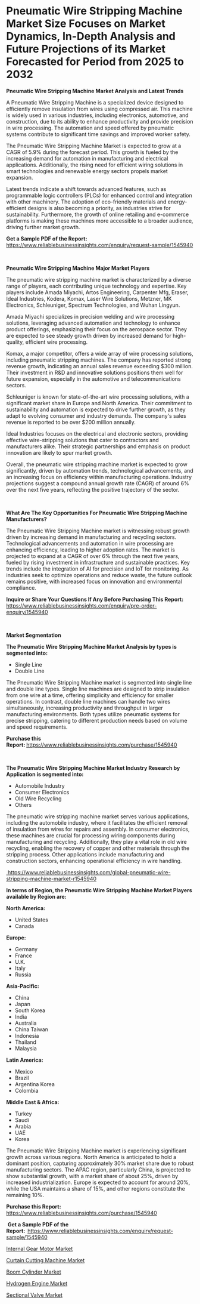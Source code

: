 <p><h1>Pneumatic Wire Stripping Machine Market Size Focuses on Market Dynamics, In-Depth Analysis and Future Projections of its Market Forecasted for Period from 2025 to 2032</h1></p><p><strong>Pneumatic Wire Stripping Machine Market Analysis and Latest Trends</strong></p>
<p><p>A Pneumatic Wire Stripping Machine is a specialized device designed to efficiently remove insulation from wires using compressed air. This machine is widely used in various industries, including electronics, automotive, and construction, due to its ability to enhance productivity and provide precision in wire processing. The automation and speed offered by pneumatic systems contribute to significant time savings and improved worker safety.</p><p>The Pneumatic Wire Stripping Machine Market is expected to grow at a CAGR of 5.9% during the forecast period. This growth is fueled by the increasing demand for automation in manufacturing and electrical applications. Additionally, the rising need for efficient wiring solutions in smart technologies and renewable energy sectors propels market expansion. </p><p>Latest trends indicate a shift towards advanced features, such as programmable logic controllers (PLCs) for enhanced control and integration with other machinery. The adoption of eco-friendly materials and energy-efficient designs is also becoming a priority, as industries strive for sustainability. Furthermore, the growth of online retailing and e-commerce platforms is making these machines more accessible to a broader audience, driving further market growth.</p></p>
<p><strong>Get a Sample PDF of the Report:&nbsp;</strong> <a href="https://www.reliablebusinessinsights.com/enquiry/request-sample/1545940?utm_campaign=63&utm_medium=2&utm_source=Github&utm_content=ia&utm_term=17022025&utm_id=pneumatic-wire-stripping-machine">https://www.reliablebusinessinsights.com/enquiry/request-sample/1545940</a></p>
<p>&nbsp;</p>
<p><strong>Pneumatic Wire Stripping Machine Major Market Players</strong></p>
<p><p>The pneumatic wire stripping machine market is characterized by a diverse range of players, each contributing unique technology and expertise. Key players include Amada Miyachi, Artos Engineering, Carpenter Mfg, Eraser, Ideal Industries, Kodera, Komax, Laser Wire Solutions, Metzner, MK Electronics, Schleuniger, Spectrum Technologies, and Wuhan Lingyun. </p><p>Amada Miyachi specializes in precision welding and wire processing solutions, leveraging advanced automation and technology to enhance product offerings, emphasizing their focus on the aerospace sector. They are expected to see steady growth driven by increased demand for high-quality, efficient wire processing.</p><p>Komax, a major competitor, offers a wide array of wire processing solutions, including pneumatic stripping machines. The company has reported strong revenue growth, indicating an annual sales revenue exceeding $300 million. Their investment in R&D and innovative solutions positions them well for future expansion, especially in the automotive and telecommunications sectors.</p><p>Schleuniger is known for state-of-the-art wire processing solutions, with a significant market share in Europe and North America. Their commitment to sustainability and automation is expected to drive further growth, as they adapt to evolving consumer and industry demands. The company's sales revenue is reported to be over $200 million annually.</p><p>Ideal Industries focuses on the electrical and electronic sectors, providing effective wire-stripping solutions that cater to contractors and manufacturers alike. Their strategic partnerships and emphasis on product innovation are likely to spur market growth.</p><p>Overall, the pneumatic wire stripping machine market is expected to grow significantly, driven by automation trends, technological advancements, and an increasing focus on efficiency within manufacturing operations. Industry projections suggest a compound annual growth rate (CAGR) of around 6% over the next five years, reflecting the positive trajectory of the sector.</p></p>
<p>&nbsp;</p>
<p><strong>What Are The Key Opportunities For Pneumatic Wire Stripping Machine Manufacturers?</strong></p>
<p><p>The Pneumatic Wire Stripping Machine market is witnessing robust growth driven by increasing demand in manufacturing and recycling sectors. Technological advancements and automation in wire processing are enhancing efficiency, leading to higher adoption rates. The market is projected to expand at a CAGR of over 6% through the next five years, fueled by rising investment in infrastructure and sustainable practices. Key trends include the integration of AI for precision and IoT for monitoring. As industries seek to optimize operations and reduce waste, the future outlook remains positive, with increased focus on innovation and environmental compliance.</p></p>
<p><strong>Inquire or Share Your Questions If Any Before Purchasing This Report:</strong> <a href="https://www.reliablebusinessinsights.com/enquiry/pre-order-enquiry/1545940?utm_campaign=63&utm_medium=2&utm_source=Github&utm_content=ia&utm_term=17022025&utm_id=pneumatic-wire-stripping-machine">https://www.reliablebusinessinsights.com/enquiry/pre-order-enquiry/1545940</a></p>
<p>&nbsp;</p>
<p><strong>Market Segmentation</strong></p>
<p><strong>The Pneumatic Wire Stripping Machine Market Analysis by types is segmented into:</strong></p>
<p><ul><li>Single Line</li><li>Double Line</li></ul></p>
<p><p>The Pneumatic Wire Stripping Machine market is segmented into single line and double line types. Single line machines are designed to strip insulation from one wire at a time, offering simplicity and efficiency for smaller operations. In contrast, double line machines can handle two wires simultaneously, increasing productivity and throughput in larger manufacturing environments. Both types utilize pneumatic systems for precise stripping, catering to different production needs based on volume and speed requirements.</p></p>
<p><strong>Purchase this Report:&nbsp;</strong><a href="https://www.reliablebusinessinsights.com/purchase/1545940?utm_campaign=63&utm_medium=2&utm_source=Github&utm_content=ia&utm_term=17022025&utm_id=pneumatic-wire-stripping-machine">https://www.reliablebusinessinsights.com/purchase/1545940</a></p>
<p>&nbsp;</p>
<p><strong>The Pneumatic Wire Stripping Machine Market Industry Research by Application is segmented into:</strong></p>
<p><ul><li>Automobile Industry</li><li>Consumer Electronics</li><li>Old Wire Recycling</li><li>Others</li></ul></p>
<p><p>The pneumatic wire stripping machine market serves various applications, including the automobile industry, where it facilitates the efficient removal of insulation from wires for repairs and assembly. In consumer electronics, these machines are crucial for processing wiring components during manufacturing and recycling. Additionally, they play a vital role in old wire recycling, enabling the recovery of copper and other materials through the stripping process. Other applications include manufacturing and construction sectors, enhancing operational efficiency in wire handling.</p></p>
<p><a href="https://www.reliablebusinessinsights.com/global-pneumatic-wire-stripping-machine-market-r1545940?utm_campaign=63&utm_medium=2&utm_source=Github&utm_content=ia&utm_term=17022025&utm_id=pneumatic-wire-stripping-machine">&nbsp;https://www.reliablebusinessinsights.com/global-pneumatic-wire-stripping-machine-market-r1545940</a></p>
<p><strong>In terms of Region, the Pneumatic Wire Stripping Machine Market Players available by Region are:</strong></p>
<p>
    <p> <strong> North America: </strong>
        <ul>
            <li>United States</li>
            <li>Canada</li>
        </ul>
        </p> 
    <p> <strong> Europe: </strong>
        <ul>
            <li>Germany</li>
            <li>France</li>
            <li>U.K.</li>
            <li>Italy</li>
            <li>Russia</li>
        </ul>
        </p> 
    <p> <strong> Asia-Pacific: </strong>
        <ul>
            <li>China</li>
            <li>Japan</li>
            <li>South Korea</li>
            <li>India</li>
            <li>Australia</li>
            <li>China Taiwan</li>
            <li>Indonesia</li>
            <li>Thailand</li>
            <li>Malaysia</li>
        </ul>
        </p> 
    <p> <strong> Latin America: </strong>
        <ul>
            <li>Mexico</li>
            <li>Brazil</li>
            <li>Argentina Korea</li>
            <li>Colombia</li>
        </ul>
        </p> 
    <p> <strong> Middle East & Africa: </strong>
        <ul>
            <li>Turkey</li>
            <li>Saudi</li>
            <li>Arabia</li>
            <li>UAE</li>
            <li>Korea</li>
        </ul>
    </p>
    </p>
<p><p>The Pneumatic Wire Stripping Machine market is experiencing significant growth across various regions. North America is anticipated to hold a dominant position, capturing approximately 30% market share due to robust manufacturing sectors. The APAC region, particularly China, is projected to show substantial growth, with a market share of about 25%, driven by increased industrialization. Europe is expected to account for around 20%, while the USA maintains a share of 15%, and other regions constitute the remaining 10%.</p></p>
<p><strong>Purchase this Report: </strong><a href="https://www.reliablebusinessinsights.com/purchase/1545940?utm_campaign=63&utm_medium=2&utm_source=Github&utm_content=ia&utm_term=17022025&utm_id=pneumatic-wire-stripping-machine">https://www.reliablebusinessinsights.com/purchase/1545940</a></p>
<p>&nbsp;<strong>Get a Sample PDF of the Report:&nbsp;&nbsp;</strong><a href="https://www.reliablebusinessinsights.com/enquiry/request-sample/1545940?utm_campaign=63&utm_medium=2&utm_source=Github&utm_content=ia&utm_term=17022025&utm_id=pneumatic-wire-stripping-machine">https://www.reliablebusinessinsights.com/enquiry/request-sample/1545940</a></p>
<p><strong></strong></p>
<p><p><a href="https://github.com/ajayanhaizan/Market-Research-Report-List-1/blob/main/internal-gear-motor-market.md?utm_campaign=63&utm_medium=2&utm_source=Github&utm_content=ia&utm_term=17022025&utm_id=pneumatic-wire-stripping-machine">Internal Gear Motor Market</a></p><p><a href="https://github.com/momossidram/Market-Research-Report-List-1/blob/main/curtain-cutting-machine-market.md?utm_campaign=63&utm_medium=2&utm_source=Github&utm_content=ia&utm_term=17022025&utm_id=pneumatic-wire-stripping-machine">Curtain Cutting Machine Market</a></p><p><a href="https://github.com/dailyspunj47/Market-Research-Report-List-1/blob/main/boom-cylinder-market.md?utm_campaign=63&utm_medium=2&utm_source=Github&utm_content=ia&utm_term=17022025&utm_id=pneumatic-wire-stripping-machine">Boom Cylinder Market</a></p><p><a href="https://github.com/muvdibezuh/Market-Research-Report-List-1/blob/main/hydrogen-engine-market.md?utm_campaign=63&utm_medium=2&utm_source=Github&utm_content=ia&utm_term=17022025&utm_id=pneumatic-wire-stripping-machine">Hydrogen Engine Market</a></p><p><a href="https://github.com/berbelsagwan/Market-Research-Report-List-1/blob/main/sectional-valve-market.md?utm_campaign=63&utm_medium=2&utm_source=Github&utm_content=ia&utm_term=17022025&utm_id=pneumatic-wire-stripping-machine">Sectional Valve Market</a></p></p>